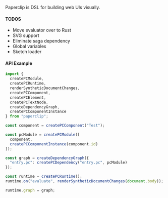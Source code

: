 Paperclip is DSL for building web UIs visually.

#### TODOS

- Move evaluator over to Rust
- SVG support
- Eliminate saga dependency
- Global variables
- Sketch loader

#### API Example

```javascript
import {
  createPCModule,
  createPCRuntime,
  renderSyntheticDocumentChanges,
  createPCComponent,
  createPCElement,
  createPCTextNode,
  createDependencyGraph,
  createPCComponentInstance
} from "paperclip";

const component = createPCComponent("Test");

const pcModule = createPCModule([
  component,
  createPCComponentInstance(component.id)
]);

const graph = createDependencyGraph({
  "entry.pc": createPCDependency("entry.pc", pcModule)
});

const runtime = createPCRuntime();
runtime.on("evaluate", renderSyntheticDocumentChanges(document.body));

runtime.graph = graph;
```
